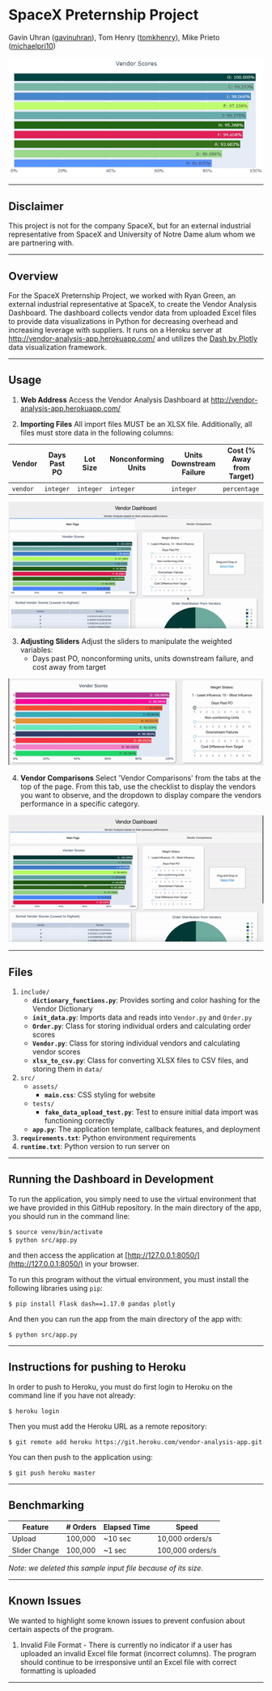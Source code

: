 
# SpaceX Preternship Project
Gavin Uhran ([gavinuhran](https://github.com/gavinuhran/)), Tom Henry ([tomkhenry](https://github.com/tomkhenry/)), Mike Prieto ([michaelpri10](https://github.com/michaelpri10/))

![](images/Vendor-Scores.JPG)

----
## Disclaimer
This project is not for the company SpaceX, but for an external industrial representative from SpaceX and University of Notre Dame alum whom we are partnering with.

----
## Overview
For the SpaceX Preternship Project, we worked with Ryan Green, an external industrial representative at SpaceX, to create the Vendor Analysis Dashboard. The dashboard collects vendor data from uploaded Excel files to provide data visualizations in Python for decreasing overhead and increasing leverage with suppliers. It runs on a Heroku server at http://vendor-analysis-app.herokuapp.com/ and utilizes the [Dash by Plotly](https://plotly.com/dash/) data visualization framework.

----
## Usage
1. **Web Address**
Access the Vendor Analysis Dashboard at http://vendor-analysis-app.herokuapp.com/

2. **Importing Files**
All import files MUST be an XLSX file. Additionally, all files must store data in the following columns:

|Vendor  |Days Past PO|Lot Size |Nonconforming Units|Units Downstream Failure|Cost (% Away from Target)|
|--------|------------|---------|-------------------|----------------|----------------|
|`vendor`|`integer`|`integer`|`integer`|`integer`|`percentage`|

![](images/Upload-Files.gif) </br>

3. **Adjusting Sliders**
Adjust the sliders to manipulate the weighted variables:
	* Days past PO, nonconforming units, units downstream failure, and cost away from target

![](images/Slider-Weights.gif) </br>

4. **Vendor Comparisons**
Select 'Vendor Comparisons' from the tabs at the top of the page. From this tab, use the checklist to display the vendors you want to observe, and the dropdown to display compare the vendors performance in a specific category.

![](images/Vendor-Comparisons.gif) </br>

----
## Files
1. `include/`
	* **`dictionary_functions.py`**: Provides sorting and color hashing for the Vendor Dictionary
	* **`init_data.py`**: Imports data and reads into `Vendor.py` and `Order.py`
	* **`Order.py`**: Class for storing individual orders and calculating order scores
	* **`Vendor.py`**: Class for storing individual vendors and calculating vendor scores
	* **`xlsx_to_csv.py`**: Class for converting XLSX files to CSV files, and storing them in `data/`
2. `src/`
	* `assets/`
		* **`main.css`**: CSS styling for website
	* `tests/`
		* **`fake_data_upload_test.py`**: Test to ensure initial data import was functioning correctly
	* **`app.py`**: The application template, callback features, and deployment
3. **`requirements.txt`**: Python environment requirements
4. **`runtime.txt`**: Python version to run server on

----
## Running the Dashboard in Development
To run the application, you simply need to use the virtual environment that we have provided in this GitHub repository. In the main directory of the app, you should run in the command line:

    $ source venv/bin/activate
    $ python src/app.py

and then access the application at [http://127.0.0.1:8050/](http://127.0.0.1:8050/) in your browser.

To run this program without the virtual environment, you must install the following libraries using `pip`:

    $ pip install Flask dash==1.17.0 pandas plotly

And then you can run the app from the main directory of the app with:

    $ python src/app.py

----
## Instructions for pushing to Heroku
In order to push to Heroku, you must do first login to Heroku on the command line if you have not already:

    $ heroku login

Then you must add the Heroku URL as a remote repository:

    $ git remote add heroku https://git.heroku.com/vendor-analysis-app.git

You can then push to the application using:

    $ git push heroku master

----
## Benchmarking


| Feature       | # Orders      | Elapsed Time   | Speed          |
|---------------|---------------|----------------|----------------|
| Upload        | 100,000       | ~10 sec        |10,000 orders/s |
| Slider Change | 100,000       | ~1 sec         |100,000 orders/s|

*Note: we deleted this sample input file because of its size.*

----
## Known Issues
We wanted to highlight some known issues to prevent confusion about certain aspects of the program.

1. Invalid File Format - There is currently no indicator if a user has uploaded an invalid Excel file format (incorrect columns). The program should continue to be irresponsive until an Excel file with correct formatting is uploaded
----
